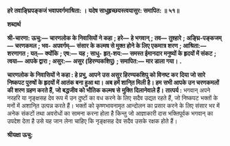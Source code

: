 **हरे तवाङ्घ्रिपङ्कजं भवापवर्गमाश्रिता: ।** **यदेष साधुहृच्छयस्त्वयासुर: समापित: ॥ ५१॥** 

**शब्दार्थ** 

**श्री-चारणा: ऊचु:—** **चारणलोक के निवासियों ने कहा** **; हरे—** **हे भगवान्** **; तव—** **तुश्हारे** **; अङ्घ्रि-पङ्कजम्—** **चरणकमल** **; भव-** **अपवर्गम्—** **संसार के कल्मष से मुक्त होने के लिए एकमात्र शरण** **; आश्रिता:—** **शरणागत** **; यत्—** **क्योंकि** **; एष:—** **यह** **; साधु-** **हृत्-शय:—** **समस्त ईमानदार मनुष्यों के हृदयों में संकट** **; त्वया—** **आपके द्वारा** **; असुर:—** **असुर (हिरण्यकशिपु)** **; समापित:—** **मार डाला गया।** **.** 

**चारणलोक के निवासियों ने कहा : हे प्रभु, आपने उस असुर हिरण्यकशिपु को विनष्ट कर** **दिया जो सारे निष्कपट पुरुषों के हृदयों में आतंक बना हुआ था। अब हमें शानि्त मिली है। हम** **सभी आपके उन चरणकमलों की शरण ग्रहण करते हैं, जो बद्धजीव को भौतिक कल्मष से** **मुक्ति दिलानेवाले हैं।** **तात्पर्य :** भगवान् अपने नरहरि या नृङ्क्षसह देव रूप में उन दुष्टों का वध करने के लिए सदैव उद्यत रहते हैं, जो निष्कपट भक्तों के मनों में अशानि्त उत्पन्न करते हैं। भक्तों को कृष्णभावनामृत आन्दोलन का प्रसार करने के लिए संसार भर में अनेक संकटों तथा अवरोधों का सामना करना होता है किन्तु जो आज्ञाकारी दास भक्तिपूर्वक भगवान् का उपदेश देता है उसे यह जान लेना चाहिए कि नृङ्क्षसह देव सदैव उसके रक्षक होते हैं।  

**श्रीयक्षा ऊचु:** 
